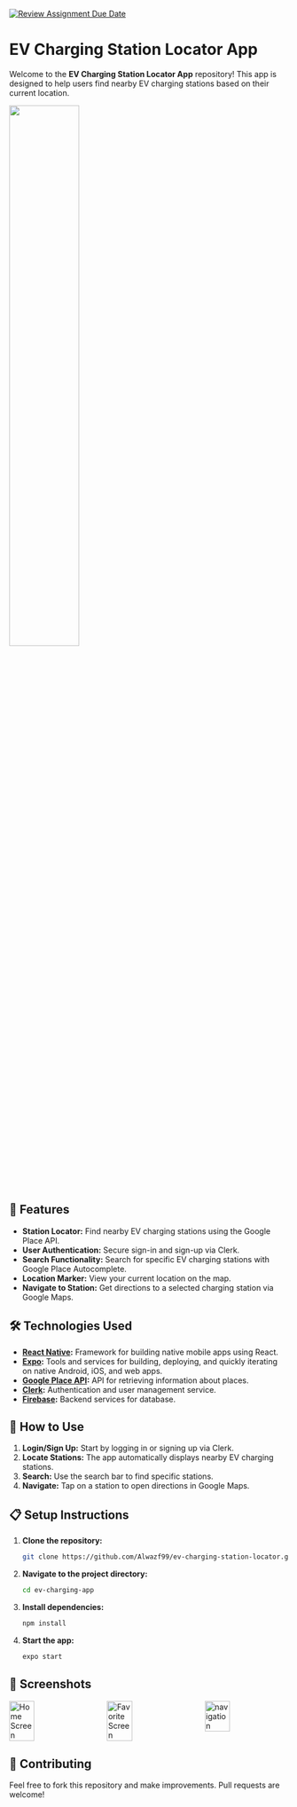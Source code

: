 [![Review Assignment Due Date](https://classroom.github.com/assets/deadline-readme-button-22041afd0340ce965d47ae6ef1cefeee28c7c493a6346c4f15d667ab976d596c.svg)](https://classroom.github.com/a/IKHmu6Mx)
# EV Charging Station Locator App

Welcome to the **EV Charging Station Locator App** repository! This app is designed to help users find nearby EV charging stations based on their current location.


<img src="https://github.com/user-attachments/assets/190d4c57-94ce-4064-bee8-e12807b8cd30" width="50%" />

## 🚀 Features

- **Station Locator:** Find nearby EV charging stations using the Google Place API.
- **User Authentication:** Secure sign-in and sign-up via Clerk.
- **Search Functionality:** Search for specific EV charging stations with Google Place Autocomplete.
- **Location Marker:** View your current location on the map.
- **Navigate to Station:** Get directions to a selected charging station via Google Maps.

## 🛠️ Technologies Used

- **[React Native](https://reactnative.dev/):** Framework for building native mobile apps using React.
- **[Expo](https://expo.dev/):** Tools and services for building, deploying, and quickly iterating on native Android, iOS, and web apps.
- **[Google Place API](https://developers.google.com/places/web-service/overview):** API for retrieving information about places.
- **[Clerk](https://clerk.dev/):** Authentication and user management service.
- **[Firebase](https://firebase.google.com/):** Backend services for database.

## 📱 How to Use

1. **Login/Sign Up:** Start by logging in or signing up via Clerk.
2. **Locate Stations:** The app automatically displays nearby EV charging stations.
3. **Search:** Use the search bar to find specific stations.
4. **Navigate:** Tap on a station to open directions in Google Maps.

## 📋 Setup Instructions

1. **Clone the repository:**

    ```bash
    git clone https://github.com/Alwazf99/ev-charging-station-locator.git
    ```

2. **Navigate to the project directory:**

    ```bash
    cd ev-charging-app
    ```

3. **Install dependencies:**

    ```bash
    npm install
    ```

4. **Start the app:**

    ```bash
    expo start
    ```

## 📸 Screenshots

<div style="display: flex; justify-content: space-between;">
    <img src="https://github.com/user-attachments/assets/1308c96b-b405-4592-8a35-f85f5d43f9bf" alt="Home Screen" width="30%" />
    <img src="https://github.com/user-attachments/assets/b3d658e0-6697-4150-94a3-619dccdd3914" alt="Favorite Screen" width="30%" />
    <img src="https://github.com/user-attachments/assets/c0e62d78-e028-46c3-84c6-8446cab2e7bd" alt="navigation" width="30%" />
</div>


## 🤝 Contributing

Feel free to fork this repository and make improvements. Pull requests are welcome!
